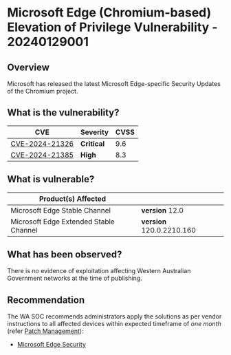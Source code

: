 # Microsoft Edge (Chromium-based) Elevation of Privilege Vulnerability - 20240129001

## Overview

Microsoft has released the latest Microsoft Edge-specific Security Updates of the Chromium project.

## What is the vulnerability?

| CVE                                                               | Severity     | CVSS |
| ----------------------------------------------------------------- | ------------ | ---- |
| [CVE-2024-21326](https://nvd.nist.gov/vuln/detail/CVE-2024-21326) | **Critical** | 9.6  |
| [CVE-2024-21385](https://nvd.nist.gov/vuln/detail/CVE-2024-21385) | **High**     | 8.3  |

## What is vulnerable?

| Product(s) Affected                    |                            |
| -------------------------------------- | -------------------------- |
| Microsoft Edge Stable Channel          | **version** 12.0           |
| Microsoft Edge Extended Stable Channel | **version** 120.0.2210.160 |

## What has been observed?

There is no evidence of exploitation affecting Western Australian Government networks at the time of publishing.

## Recommendation

The WA SOC recommends administrators apply the solutions as per vendor instructions to all affected devices within expected timeframe of *one month* (refer [Patch Management](../guidelines/patch-management.md)):

- [Microsoft Edge Security](https://learn.microsoft.com/en-us/DeployEdge/microsoft-edge-relnotes-security)
